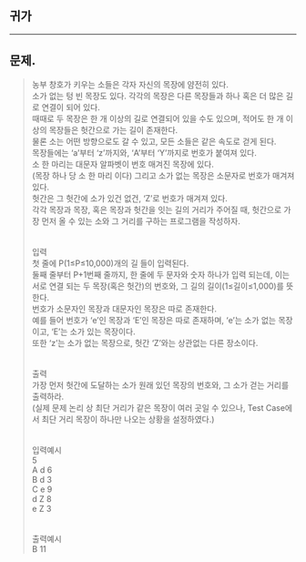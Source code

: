 ## 귀가
___
## 문제.
> 농부 창호가 키우는 소들은 각자 자신의 목장에 얌전히 있다. </br>
> 소가 없는 텅 빈 목장도 있다. 각각의 목장은 다른 목장들과 하나 혹은 더 많은 길로 연결이 되어 있다. </br>
> 때때로 두 목장은 한 개 이상의 길로 연결되어 있을 수도 있으며, 적어도 한 개 이상의 목장들은 헛간으로 가는 길이 존재한다. </br>
> 물론 소는 어떤 방향으로도 갈 수 있고, 모든 소들은 같은 속도로 걷게 된다.</br>
> 목장들에는 ‘a’부터 ‘z’까지와, ‘A’부터 ‘Y’까지로 번호가 붙여져 있다. </br>
> 소 한 마리는 대문자 알파벳이 번호 매겨진 목장에 있다. </br>
> (목장 하나 당 소 한 마리 이다) 그리고 소가 없는 목장은 소문자로 번호가 매겨져 있다. </br>
> 헛간은 그 헛간에 소가 있건 없건, ‘Z’로 번호가 매겨져 있다.</br>
> 각각 목장과 목장, 혹은 목장과 헛간을 잇는 길의 거리가 주어질 때, 헛간으로 가장 먼저 올 수 있는 소와 그 거리를 구하는 프로그램을 작성하자.</br>
> </br></br>
> 입력</br>
> 첫 줄에 P(1≤P≤10,000)개의 길 들이 입력된다. </br>
> 둘째 줄부터 P+1번째 줄까지, 한 줄에 두 문자와 숫자 하나가 입력 되는데, 이는 서로 연결 되는 두 목장(혹은 헛간)의 번호와, 그 길의 길이(1≤길이≤1,000)를 뜻한다. </br>
> 번호가 소문자인 목장과 대문자인 목장은 따로 존재한다. </br>
> 예를 들어 번호가 ‘e’인 목장과 ‘E’인 목장은 따로 존재하며, ‘e’는 소가 없는 목장이고, ‘E’는 소가 있는 목장이다. </br>
> 또한 ‘z’는 소가 없는 목장으로, 헛간 ‘Z’와는 상관없는 다른 장소이다.</br>
> </br></br>
> 출력</br>
> 가장 먼저 헛간에 도달하는 소가 원래 있던 목장의 번호와, 그 소가 걷는 거리를 출력하라.</br>
> (실제 문제 논리 상 최단 거리가 같은 목장이 여러 곳일 수 있으나, Test Case에서 최단 거리 목장이 하나만 나오는 상황을 설정하였다.)</br>
> </br></br>
> 입력예시</br>
> 5</br>
> A d 6</br>
> B d 3</br>
> C e 9</br>
> d Z 8</br>
> e Z 3</br>
> </br></br>
> 출력예시</br>
> B 11</br>